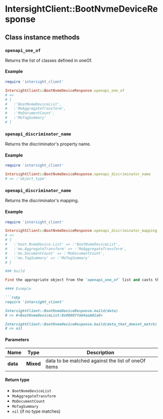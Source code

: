 # IntersightClient::BootNvmeDeviceResponse

## Class instance methods

### `openapi_one_of`

Returns the list of classes defined in oneOf.

#### Example

```ruby
require 'intersight_client'

IntersightClient::BootNvmeDeviceResponse.openapi_one_of
# =>
# [
#   :'BootNvmeDeviceList',
#   :'MoAggregateTransform',
#   :'MoDocumentCount',
#   :'MoTagSummary'
# ]
```

### `openapi_discriminator_name`

Returns the discriminator's property name.

#### Example

```ruby
require 'intersight_client'

IntersightClient::BootNvmeDeviceResponse.openapi_discriminator_name
# => :'object_type'
```

### `openapi_discriminator_name`

Returns the discriminator's mapping.

#### Example

```ruby
require 'intersight_client'

IntersightClient::BootNvmeDeviceResponse.openapi_discriminator_mapping
# =>
# {
#   :'boot.NvmeDevice.List' => :'BootNvmeDeviceList',
#   :'mo.AggregateTransform' => :'MoAggregateTransform',
#   :'mo.DocumentCount' => :'MoDocumentCount',
#   :'mo.TagSummary' => :'MoTagSummary'
# }

### build

Find the appropriate object from the `openapi_one_of` list and casts the data into it.

#### Example

```ruby
require 'intersight_client'

IntersightClient::BootNvmeDeviceResponse.build(data)
# => #<BootNvmeDeviceList:0x00007fdd4aab02a0>

IntersightClient::BootNvmeDeviceResponse.build(data_that_doesnt_match)
# => nil
```

#### Parameters

| Name | Type | Description |
| ---- | ---- | ----------- |
| **data** | **Mixed** | data to be matched against the list of oneOf items |

#### Return type

- `BootNvmeDeviceList`
- `MoAggregateTransform`
- `MoDocumentCount`
- `MoTagSummary`
- `nil` (if no type matches)

